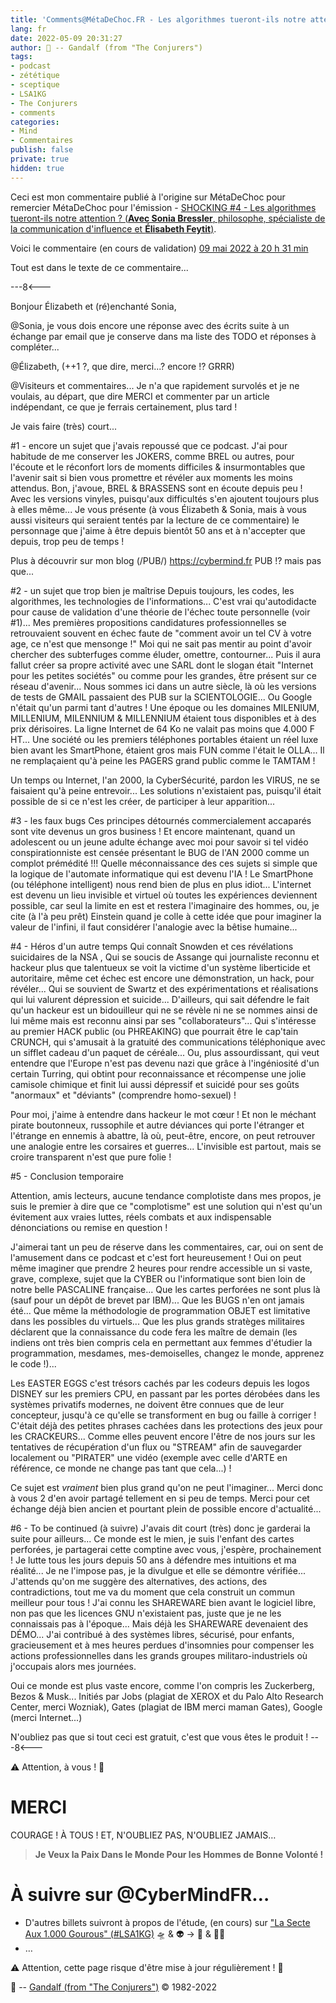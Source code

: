 ```yaml
---
title: 'Comments@MétaDeChoc.FR - Les algorithmes tueront-ils notre attention ?'
lang: fr
date: 2022-05-09 20:31:27
author: 🧙 -- Gandalf (from "The Conjurers")
tags:
- podcast
- zététique
- sceptique
- LSA1KG
- The Conjurers
- comments
categories:
- Mind
- Commentaires
publish: false
private: true
hidden: true
---
```


Ceci est mon commentaire publié à l'origine sur MétaDeChoc pour remercier MétaDeChoc pour l'émission - [SHOCKING #4 - Les algorithmes tueront-ils notre attention ? (**Avec Sonia Bressler**, philosophe, spécialiste de la communication d'influence et **Élisabeth Feytit**)](https://metadechoc.fr/podcast/les-algorithmes-tueront-ils-notre-attention/).

Voici le commentaire (en cours de validation) [09 mai 2022 à 20 h 31 min](https://metadechoc.fr/podcast/les-algorithmes-tueront-ils-notre-attention/#comment-1212)

Tout est dans le texte de ce commentaire...

<!-- more -->

---8<---

Bonjour Élizabeth et (ré)enchanté Sonia,

@Sonia, je vous dois encore une réponse avec des écrits suite à un échange par email que je conserve dans ma liste des TODO et réponses à compléter...

@Élizabeth, (++1 ?, que dire, merci...? encore !? GRRR)

@Visiteurs et commentaires...
Je n'a que rapidement survolés et je ne voulais, au départ, que dire MERCI et commenter par un article indépendant, ce que je ferrais certainement, plus tard !

Je vais faire (très) court...

#1 - encore un sujet que j'avais repoussé que ce podcast.
J'ai pour habitude de me conserver les JOKERS, comme BREL ou autres, pour l'écoute et le réconfort lors de moments difficiles & insurmontables que l'avenir sait si bien vous promettre et révéler aux moments les moins attendus.
Bon, j'avoue, BREL & BRASSENS sont en écoute depuis peu !
Avec les versions vinyles, puisqu'aux difficultés s'en ajoutent toujours plus à elles même...
Je vous présente (à vous Élizabeth & Sonia, mais à vous aussi visiteurs qui seraient tentés par la lecture de ce commentaire) le personnage que j'aime à être depuis bientôt 50 ans et à n'accepter que depuis, trop peu de temps !

Plus à découvrir sur mon blog (/PUB/) https://cybermind.fr
PUB !?
mais pas que...

#2 - un sujet que trop bien je maîtrise
Depuis toujours, les codes, les algorithmes, les technologies de l'informations...
C'est vrai qu'autodidacte pour cause de validation d'une théorie de l'échec toute personnelle (voir #1)...
Mes premières propositions candidatures professionnelles se retrouvaient souvent en échec faute de "comment avoir un tel CV à votre age, ce n'est que mensonge !"
Moi qui ne sait pas mentir au point d'avoir chercher des subterfuges comme éluder, omettre, contourner...
Puis il aura fallut créer sa propre activité avec une SARL dont le slogan était "Internet pour les petites sociétés" ou comme pour les grandes, être présent sur ce réseau d'avenir...
Nous sommes ici dans un autre siècle, là où les versions de tests de GMAIL passaient des PUB sur la SCIENTOLOGIE...
Ou Google n'était qu'un parmi tant d'autres !
Une époque ou les domaines MILENIUM, MILLENIUM, MILENNIUM & MILLENNIUM étaient tous disponibles et à des prix dérisoires.
La ligne Internet de 64 Ko ne valait pas moins que 4.000 F HT...
Une société ou les premiers téléphones portables étaient un réel luxe bien avant les SmartPhone, étaient gros mais FUN comme l'était le OLLA...
Il ne remplaçaient qu'à peine les PAGERS grand public comme le TAMTAM !

Un temps ou Internet, l'an 2000, la CyberSécurité, pardon les VIRUS, ne se faisaient qu'à peine entrevoir...
Les solutions n'existaient pas, puisqu'il était possible de si ce n'est les créer, de participer à leur apparition...

#3 - les faux bugs
Ces principes détournés commercialement accaparés sont vite devenus un gros business !
Et encore maintenant, quand un adolescent ou un jeune adulte échange avec moi pour savoir si tel vidéo conspirationniste est censée présentant le BUG de l'AN 2000 comme un complot prémédité !!!
Quelle méconnaissance des ces sujets si simple que la logique de l'automate informatique qui est devenu l'IA !
Le SmartPhone (ou téléphone intelligent) nous rend bien de plus en plus idiot...
L'internet est devenu un lieu invisible et virtuel où toutes les expériences deviennent possible, car seul la limite en est et restera l'imaginaire des hommes, ou, je cite (à l'à peu prêt) Einstein quand je colle à cette idée que pour imaginer la valeur de l'infini, il faut considérer l'analogie avec la bêtise humaine...

#4 - Héros d'un autre temps
Qui connaît Snowden et ces révélations suicidaires de la NSA ,
Qui se soucis de Assange qui journaliste reconnu et hackeur plus que talentueux se voit la victime d'un système liberticide et autoritaire, même cet échec est encore une démonstration, un hack, pour révéler...
Qui se souvient de Swartz et des expérimentations et réalisations qui lui valurent dépression et suicide...
D'ailleurs, qui sait défendre le fait qu'un hackeur est un bidouilleur qui ne se révèle ni ne se nommes ainsi de lui même mais est reconnu ainsi par ses "collaborateurs"...
Qui s'intéresse au premier HACK public (ou PHREAKING) que pourrait être le cap'tain CRUNCH, qui s'amusait à la gratuité des communications téléphonique avec un sifflet cadeau d'un paquet de céréale...
Ou, plus assourdissant, qui veut entendre que l'Europe n'est pas devenu nazi que grâce à l'ingéniosité d'un certain Turring, qui obtint pour reconnaissance et récompense une jolie camisole chimique et finit lui aussi dépressif et suicidé pour ses goûts "anormaux" et "déviants" (comprendre homo-sexuel) !

Pour moi, j'aime à entendre dans hackeur le mot cœur !
Et non le méchant pirate boutonneux, russophile et autre déviances qui porte l'étranger et l'étrange en ennemis à abattre, là où, peut-être, encore, on peut retrouver une analogie entre les corsaires et guerres...
L'invisible est partout, mais se croire transparent n'est que pure folie !

#5 - Conclusion temporaire

Attention, amis lecteurs, aucune tendance complotiste dans mes propos, je suis le premier à dire que ce "complotisme" est une solution qui n'est qu'un évitement aux vraies luttes, réels combats et aux indispensable dénonciations ou remise en question !

J'aimerai tant un peu de réserve dans les commentaires, car, oui on sent de l'amusement dans ce podcast et c'est fort heureusement !
Oui on peut même imaginer que prendre 2 heures pour rendre accessible un si vaste, grave, complexe, sujet que la CYBER ou l'informatique sont bien loin de notre belle PASCALINE française...
Que les cartes perforées ne sont plus là (sauf pour un dépôt de brevet par IBM)...
Que les BUGS n'en ont jamais été...
Que même la méthodologie de programmation OBJET est limitative dans les possibles du virtuels...
Que les plus grands stratèges militaires déclarent que la connaissance du code fera les maître de demain (les indiens ont très bien compris cela en permettant aux femmes d'étudier la programmation, mesdames, mes-demoiselles, changez le monde, apprenez le code !)...

Les EASTER EGGS c'est trésors cachés par les codeurs depuis les logos DISNEY sur les premiers CPU, en passant par les portes dérobées dans les systèmes privatifs modernes, ne doivent être connues que de leur concepteur, jusqu'à ce qu'elle se transforment en bug ou faille à corriger !
C'était déjà des petites phrases cachées dans les protections des jeux pour les CRACKEURS...
Comme elles peuvent encore l'être de nos jours sur les tentatives de récupération d'un flux ou "STREAM" afin de sauvegarder localement ou "PIRATER" une vidéo (exemple avec celle d'ARTE en référence, ce monde ne change pas tant que cela...) !

Ce sujet est *vraiment* bien plus grand qu'on ne peut l'imaginer...
Merci donc à vous 2 d'en avoir partagé tellement en si peu de temps.
Merci pour cet échange déjà bien ancien et pourtant plein de possible encore d'actualité...

#6 - To be continued (à suivre)
J'avais dit court (très) donc je garderai la suite pour ailleurs...
Ce monde est le mien, je suis l'enfant des cartes perforées, je partagerai cette comptine avec vous, j'espère, prochainement !
Je lutte tous les jours depuis 50 ans à défendre mes intuitions et ma réalité...
Je ne l'impose pas, je la divulgue et elle se démontre vérifiée...
J'attends qu'on me suggère des alternatives, des actions, des contradictions, tout me va du moment que cela construit un commun meilleur pour tous !
J'ai connu les SHAREWARE bien avant le logiciel libre, non pas que les licences GNU n'existaient pas, juste que je ne les connaissais pas à l'époque...
Mais déjà les SHAREWARE devenaient des DÉMO...
J'ai contribué à des systèmes libres, sécurisé, pour enfants, gracieusement et à mes heures perdues d'insomnies pour compenser les actions professionnelles dans les grands groupes militaro-industriels où j'occupais alors mes journées.

Oui ce monde est plus vaste encore, comme l'on compris les Zuckerberg, Bezos & Musk...
Initiés par Jobs (plagiat de XEROX et du Palo Alto Research Center, merci Wozniak), Gates (plagiat de IBM merci maman Gates), Google (merci Internet...)

N'oubliez pas que si tout ceci est gratuit, c'est que vous êtes le produit !
---8<---

⚠️ Attention, à vous ! 👀

# MERCI

COURAGE !
À TOUS !
ET, N'OUBLIEZ PAS, N'OUBLIEZ JAMAIS…

> **Je Veux la Paix Dans le Monde Pour les Hommes de Bonne Volonté !**

# À suivre sur @CyberMindFR… #

- D'autres billets suivront à propos de l'étude, (en cours) sur ["La Secte Aux 1.000 Gourous" (#LSA1KG)](https://cybermind.fr/tags/LSA1KG/) 🛸 & 👽 -> 🦄 & 🧚‍♀️
- …

⚠️ Attention, cette page risque d'être mise à jour régulièrement ! 👀

🧙 -- [Gandalf (from "The Conjurers")](mailto:Gandalf@Gk2.NET?subject=The%20Conjurers%20%3F) ©️ 1982-2022